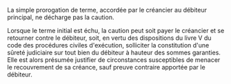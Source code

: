 La simple prorogation de terme, accordée par le créancier au débiteur principal, ne décharge pas la caution.

Lorsque le terme initial est échu, la caution peut soit payer le créancier et se retourner contre le débiteur, soit, en vertu des dispositions du livre V du code des procédures civiles d'exécution, solliciter la constitution d'une sûreté judiciaire sur tout bien du débiteur à hauteur des sommes garanties. Elle est alors présumée justifier de circonstances susceptibles de menacer le recouvrement de sa créance, sauf preuve contraire apportée par le débiteur.
